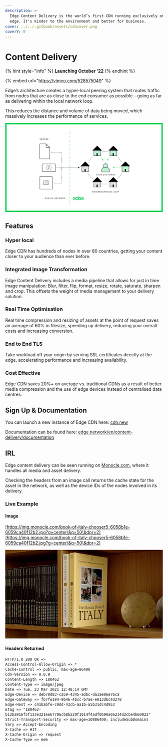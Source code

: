 ```yaml
---
description: >-
  Edge Content Delivery is the world’s first CDN running exclusively on the
  edge. It's kinder to the environment and better for business.
cover: ../../.gitbook/assets/cdncover.png
coverY: 0
---
```


# Content Delivery

{% hint style="info" %}
**Launching October '22**
{% endhint %}

{% embed url="https://vimeo.com/528575049" %}

Edge’s architecture creates a hyper-local peering system that routes traffic from nodes that are as close to the end consumer as possible – going as far as delivering within the local network loop.

This reduces the distance and volume of data being moved, which massively increases the performance of services.

![](../../.gitbook/assets/hyperlocal.png)

## Features

### **Hyper local**

Edge CDN has hundreds of nodes in over 80 countries, getting your content closer to your audience than ever before.

### **Integrated Image Transformation**

Edge Content Delivery includes a media pipeline that allows for just in time image manipulation: Blur, filter, flip, format, resize, rotate, saturate, sharpen and crop. This offsets the weight of media management to your delivery solution.

### **Real Time Optimisation**

Real time compression and resizing of assets at the point of request saves an average of 60% in filesize, speeding up delivery, reducing your overall costs and increasing conversion.

### **End to End TLS**

Take workload off your origin by serving SSL certificates directly at the edge, accelerating performance and increasing availability.

### **Cost Effective**

Edge CDN saves 20%+ on average vs. traditional CDNs as a result of better media compression and the use of edge devices instead of centralised data centres.

## Sign Up & Documentation

You can launch a new instance of Edge CDN here: [cdn.new](https://cdn.new)

Documentation can be found here: [edge.network/en/content-delivery/documentation](https://edge.network/en/content-delivery/documentation/)

## IRL

Edge content delivery can be seen running on [Monocle.com](https://monocle.com), where it handles all media and asset delivery.

Checking the headers from an image call returns the cache state for the asset in the network, as well as the device IDs of the nodes involved in its delivery.

### Live Example

#### Image

[https://img.monocle.com/book-of-italy-chooser5-6058b1e-6059ca40f12b2.jpg?g=center\&q=50\&dpr=2](https://img.monocle.com/book-of-italy-chooser5-6058b1e-6059ca40f12b2.jpg?g=center\&q=50\&dpr=2)

![](../../.gitbook/assets/book-of-italy-chooser5-6058b1e-6059ca40f12b2.jpeg)

#### Headers Returned

```
HTTP/1.0 200 OK =>
Access-Control-Allow-Origin => *
Cache-Control => public, max-age=86400
Cdn-Version => 0.0.9
Content-Length => 180462
Content-Type => image/jpeg
Date => Tue, 23 Mar 2021 12:48:14 GMT
Edge-Device => deb70d83-ca59-4345-adbc-da1ae06e76ca
Edge-Gateway => fb7fe194-9b46-4bcc-b7ae-e813dbc4d278
Edge-Host => c41babfe-c9dd-43cb-aa1b-a5b31dc4d953
Etag => "180462-b12ba916f5f133e321ee67706cb8ba29f1014f4adf0b90a0a234d2cbe4b60022"
Strict-Transport-Security => max-age=10886400; includeSubDomains
Vary => Accept-Encoding
X-Cache => HIT
X-Cache-Origin => request
X-Cache-Type => mem
```
